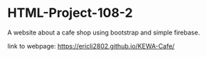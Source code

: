 # HTML-Project-108-2
A website about a cafe shop using bootstrap and simple firebase.

link to webpage: https://ericli2802.github.io/KEWA-Cafe/
